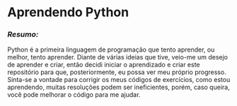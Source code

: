 # Aprendendo Python

### _Resumo:_

Python é a primeira linguagem de programação que tento aprender, ou melhor, tento aprender. Diante de várias ideias que tive, veio-me um desejo de aprender e criar, então decidi iniciar o aprendizado e criar este repositório para que, posteriormente, eu possa ver meu próprio progresso. Sinta-se a vontade para corrigir os meus códigos de exercícios, como estou aprendendo, muitas resoluções podem ser ineficientes, porém, caso queira, você pode melhorar o código para me ajudar.